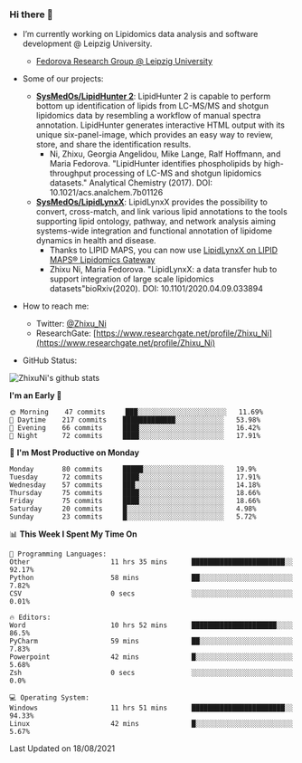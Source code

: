 ### Hi there 👋

- I’m currently working on Lipidomics data analysis and software development @ Leipzig University.
  + [Fedorova Research Group @ Leipzig University](https://home.uni-leipzig.de/fedorova/)
- Some of our projects:
  + **[SysMedOs/LipidHunter 2](https://github.com/SysMedOs/lipidhunter)**: LipidHunter 2 is capable to perform bottom up identification of lipids from LC-MS/MS and shotgun lipidomics data by resembling a workflow of manual spectra annotation. LipidHunter generates interactive HTML output with its unique six-panel-image, which provides an easy way to review, store, and share the identification results. 
    * Ni, Zhixu, Georgia Angelidou, Mike Lange, Ralf Hoffmann, and Maria Fedorova. "LipidHunter identifies phospholipids by high-throughput processing of LC-MS and shotgun lipidomics datasets." Analytical Chemistry (2017). DOI: 10.1021/acs.analchem.7b01126
  + **[SysMedOs/LipidLynxX](https://github.com/SysMedOs/LipidLynxX)**: LipidLynxX provides the possibility to convert, cross-match, and link various lipid annotations to the tools supporting lipid ontology, pathway, and network analysis aiming systems-wide integration and functional annotation of lipidome dynamics in health and disease.
    * Thanks to LIPID MAPS, you can now use [LipidLynxX on LIPID MAPS® Lipidomics Gateway](http://lipidmaps.org/lipidlynxx/)
    * Zhixu Ni, Maria Fedorova. "LipidLynxX: a data transfer hub to support integration of large scale lipidomics datasets"bioRxiv(2020). DOI: 10.1101/2020.04.09.033894
- How to reach me:
  + Twitter: [@Zhixu_Ni](https://twitter.com/Zhixu_Ni)
  + ResearchGate: [https://www.researchgate.net/profile/Zhixu_Ni](https://www.researchgate.net/profile/Zhixu_Ni)

- GitHub Status:

![ZhixuNi's github stats](https://github-readme-stats.vercel.app/api?username=ZhixuNi&show_icons=true&hide=issues)

<!--START_SECTION:waka-->
**I'm an Early 🐤** 

```text
🌞 Morning    47 commits     ███░░░░░░░░░░░░░░░░░░░░░░   11.69% 
🌆 Daytime    217 commits    █████████████░░░░░░░░░░░░   53.98% 
🌃 Evening    66 commits     ████░░░░░░░░░░░░░░░░░░░░░   16.42% 
🌙 Night      72 commits     ████░░░░░░░░░░░░░░░░░░░░░   17.91%

```
📅 **I'm Most Productive on Monday** 

```text
Monday       80 commits     █████░░░░░░░░░░░░░░░░░░░░   19.9% 
Tuesday      72 commits     ████░░░░░░░░░░░░░░░░░░░░░   17.91% 
Wednesday    57 commits     ███░░░░░░░░░░░░░░░░░░░░░░   14.18% 
Thursday     75 commits     ████░░░░░░░░░░░░░░░░░░░░░   18.66% 
Friday       75 commits     ████░░░░░░░░░░░░░░░░░░░░░   18.66% 
Saturday     20 commits     █░░░░░░░░░░░░░░░░░░░░░░░░   4.98% 
Sunday       23 commits     █░░░░░░░░░░░░░░░░░░░░░░░░   5.72%

```


📊 **This Week I Spent My Time On** 

```text
💬 Programming Languages: 
Other                    11 hrs 35 mins      ███████████████████████░░   92.17% 
Python                   58 mins             ██░░░░░░░░░░░░░░░░░░░░░░░   7.82% 
CSV                      0 secs              ░░░░░░░░░░░░░░░░░░░░░░░░░   0.01%

🔥 Editors: 
Word                     10 hrs 52 mins      █████████████████████░░░░   86.5% 
PyCharm                  59 mins             ██░░░░░░░░░░░░░░░░░░░░░░░   7.83% 
Powerpoint               42 mins             █░░░░░░░░░░░░░░░░░░░░░░░░   5.68% 
Zsh                      0 secs              ░░░░░░░░░░░░░░░░░░░░░░░░░   0.0%

💻 Operating System: 
Windows                  11 hrs 51 mins      ███████████████████████░░   94.33% 
Linux                    42 mins             █░░░░░░░░░░░░░░░░░░░░░░░░   5.67%

```


 Last Updated on 18/08/2021
<!--END_SECTION:waka-->

